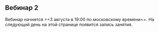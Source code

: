 ## Вебинар 2

Вебинар начнется ==3 августа в 19:00 по московскому времени==. На следующий день на этой странице появится запись занятия.